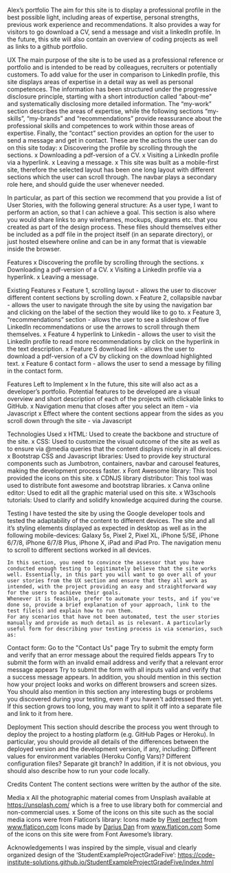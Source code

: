 <!-------------------------------------------------intro-------->
Alex’s portfolio
The aim for this site is to display a professional profile in the best possible light, including areas of expertise, personal strengths, previous work experience and recommendations. It also provides a way for visitors to go download a CV, send a message and visit a linkedIn profile.
In the future, this site will also contain an overview of coding projects as well as links to a github portfolio.

<!-------------------------------------------------UX-------->
UX
The main purpose of the site is to be used as a professional reference or portfolio and is intended to be read by colleagues, recruiters or potentially customers. To add value for the user in comparison to LinkedIn profile, this site displays areas of expertise in a detail way as well as personal competences.
The information has been structured under the progressive disclosure principle, starting with a short introduction called “about-me” and systematically disclosing more detailed information. The “my-work” section describes the areas of expertise, while the following sections “my-skills”, “my-brands” and “recommendations” provide reassurance about the professional skills and competences to work within those areas of expertise. Finally, the “contact” section provides an option for the user to send a message and get in contact.
    These are the actions the user can do on this site today:
        x Discovering the profile by scrolling through the sections.
        x Downloading a pdf-version of a CV.
        x Visiting a LinkedIn profile via a hyperlink.
        x Leaving a message.
        x This site was built as a mobile-first site, therefore the selected layout has been one long layout with different sections which the user can scroll through. The navbar plays a secondary role here, and should guide the user whenever needed.
    
<!-------------------------------------------------MISSING-------->
In particular, as part of this section we recommend that you provide a list of User Stories, with the following general structure:
As a user type, I want to perform an action, so that I can achieve a goal.
This section is also where you would share links to any wireframes, mockups, diagrams etc. that you created as part of the design process. These files should themselves either be included as a pdf file in the project itself (in an separate directory), or just hosted elsewhere online and can be in any format that is viewable inside the browser.

<!-------------------------------------------------features-------->
Features
    x Discovering the profile by scrolling through the sections.
    x Downloading a pdf-version of a CV.
    x Visiting a LinkedIn profile via a hyperlink.
    x Leaving a message.

Existing Features
    x Feature 1, scrolling layout - allows the user to discover different content sections by scrolling down.
    x Feature 2, collapsible navbar - allows the user to navigate through the site by using the navigation bar and clicking on the label of the section they would like to go to.
    x Feature 3, “recommendations” section - allows the user to see a slideshow of five LinkedIn recommendations or use the arrows to scroll through them themselves.
    x Feature 4 hyperlink to Linkedin - allows the user to visit the LinkedIn profile to read more recommendations by click on the hyperlink in the text description.
    x Feature 5 download link - allows the user to download a pdf-version of a CV by clicking on the download highlighted text.
    x Feature 6 contact form - allows the user to send a message by filling in the contact form.

Features Left to Implement
    x In the future, this site will also act as a developer’s portfolio. Potential features to be developed are a visual overview and short description of each of the projects with clickable links to GitHub.
    x Navigation menu that closes after you select an item - via Javascript
    x Effect where the content sections appear from the sides as you scroll down through the site - via Javascript

<!-------------------------------------------------intro-------->
Technologies Used
    x HTML:
        Used to create the backbone and structure of the site.
    x CSS:
        Used to customize the visual outcome of the site as well as to ensure via @media queries that the content displays nicely in all devices.
    x Bootstrap CSS and Javascript libraries:
        Used to provide key structural components such as Jumbotron, containers, navbar and carousel features, making the development process faster.
    x Font Awesome library:
        This tool provided the icons on this site.
    x CDNJS library distributor:
        This tool was used to distribute font awesome and bootstrap libraries.
    x Canva online editor:
        Used to edit all the graphic material used on this site.
    x W3schools tutorials:
        Used to clarify and solidify knowledge acquired during the course.

<!-------------------------------------------------testing MISSING-------->
Testing
    I have tested the site by using the Google developer tools and tested the adaptability of the content to different devices. The site and all it’s styling elements displayed as expected in desktop as well as in the following mobile-devices: Galaxy 5s, Pixel 2, Pixel XL, iPhone 5/SE, iPhone 6/7/8, iPhone 6/7/8 Plus, iPhone X, iPad and iPad Pro.
    The navigation menu to scroll to different sections worked in all devices.

    In this section, you need to convince the assessor that you have conducted enough testing to legitimately believe that the site works well. Essentially, in this part you will want to go over all of your user stories from the UX section and ensure that they all work as intended, with the project providing an easy and straightforward way for the users to achieve their goals.
    Whenever it is feasible, prefer to automate your tests, and if you've done so, provide a brief explanation of your approach, link to the test file(s) and explain how to run them.
    For any scenarios that have not been automated, test the user stories manually and provide as much detail as is relevant. A particularly useful form for describing your testing process is via scenarios, such as:

Contact form:
Go to the "Contact Us" page
    Try to submit the empty form and verify that an error message about the required fields appears
    Try to submit the form with an invalid email address and verify that a relevant error message appears
    Try to submit the form with all inputs valid and verify that a success message appears.
    In addition, you should mention in this section how your project looks and works on different browsers and screen sizes.
    You should also mention in this section any interesting bugs or problems you discovered during your testing, even if you haven't addressed them yet.
    If this section grows too long, you may want to split it off into a separate file and link to it from here.

<!-------------------------------------------------deployment MISSING-------->
Deployment
    This section should describe the process you went through to deploy the project to a hosting platform (e.g. GitHub Pages or Heroku).
    In particular, you should provide all details of the differences between the deployed version and the development version, if any, including:
    Different values for environment variables (Heroku Config Vars)?
    Different configuration files?
    Separate git branch?
    In addition, if it is not obvious, you should also describe how to run your code locally.

<!-------------------------------------------------credits MISSING-------->
Credits
Content
The content sections were written by the author of the site.

<!-------------------------------------------------media-------->
Media
x All the photographic material comes from Unsplash available at https://unsplash.com/ which is a free to use library both for commercial and non-commercial uses.
x Some of the icons on this site such as the social media icons were from Flaticon’s library:
    Icons made by <a href="https://www.flaticon.com/authors/pixel-perfect" title="Pixel perfect">Pixel perfect</a> from <a href="https://www.flaticon.com/" title="Flaticon"> www.flaticon.com</a>
    Icons made by <a href="https://www.flaticon.com/authors/darius-dan" title="Darius Dan">Darius Dan</a> from <a href="https://www.flaticon.com/" title="Flaticon"> www.flaticon.com</a>
    Some of the icons on this site were from Font Awesome’s library.

<!-------------------------------------------------acknowledgements-------->
Acknowledgements
I was inspired by the simple, visual and clearly organized design of the ‘StudentExampleProjectGradeFive’:
https://code-institute-solutions.github.io/StudentExampleProjectGradeFive/index.html

